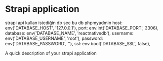 # Strapi application
strapi api kullan 
istediğin db sec bu db 
phpmyadmin
host: env('DATABASE_HOST', '127.0.0.1'),
        port: env.int('DATABASE_PORT', 3306),
        database: env('DATABASE_NAME', 'reactnativedb'),
        username: env('DATABASE_USERNAME', 'root'),
        password: env('DATABASE_PASSWORD', ''),
        ssl: env.bool('DATABASE_SSL', false),





A quick description of your strapi application
